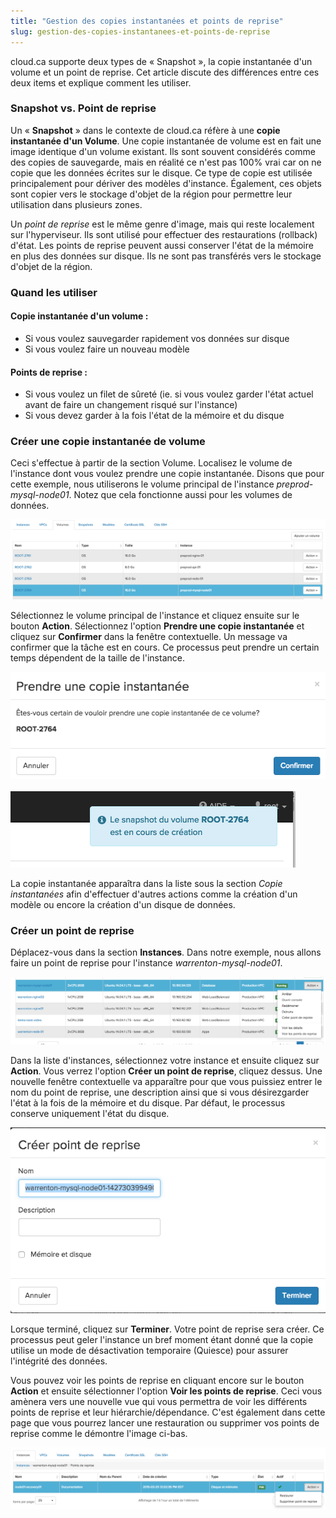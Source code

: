```yaml
---
title: "Gestion des copies instantanées et points de reprise"
slug: gestion-des-copies-instantanees-et-points-de-reprise
---
```



cloud.ca supporte deux types de « Snapshot », la copie instantanée d'un volume et un point de reprise. Cet article discute des différences entre ces deux items et explique comment les utiliser.

### Snapshot vs. Point de reprise

Un « **Snapshot** » dans le contexte de cloud.ca réfère à une **copie instantanée d'un Volume**. Une copie instantanée de volume est en fait une image identique d'un volume existant. Ils sont souvent considérés comme des copies de sauvegarde, mais en réalité ce n'est pas 100% vrai car on ne copie que les données écrites sur le disque. Ce type de copie est utilisée principalement pour dériver des modèles d'instance. Également, ces objets sont copier vers le stockage d'objet de la région pour permettre leur utilisation dans plusieurs zones.

Un *point de reprise* est le même genre d'image, mais qui reste localement sur l'hyperviseur. Ils sont utilisé pour effectuer des restaurations (rollback) d'état. Les points de reprise peuvent aussi conserver l'état de la mémoire en plus des données sur disque. Ils ne sont pas transférés vers le stockage d'objet de la région.

### Quand les utiliser

#### Copie instantanée d'un volume :

- Si vous voulez sauvegarder rapidement vos données sur disque
- Si vous voulez faire un nouveau modèle

#### Points de reprise :

- Si vous voulez un filet de sûreté (ie. si vous voulez garder l'état actuel avant de faire un changement risqué sur l'instance)
- Si vous devez garder à la fois l'état de la mémoire et du disque

### Créer une copie instantanée de volume

Ceci s'effectue à partir de la section Volume. Localisez le volume de l'instance dont vous voulez prendre une copie instantanée. Disons que pour cette exemple, nous utiliserons le volume principal de l'instance *preprod-mysql-node01*. Notez que cela fonctionne aussi pour les volumes de données.

![Liste de volumes](/assets/snapshots-recovery-points-fr-1.jpeg)

Sélectionnez le volume principal de l'instance et cliquez ensuite sur le bouton **Action**. Sélectionnez l'option **Prendre une copie instantanée** et cliquez sur **Confirmer** dans la fenêtre contextuelle. Un message va confirmer que la tâche est en cours. Ce processus peut prendre un certain temps dépendent de la taille de l'instance.

![Prendre une copie instantanée](/assets/snapshots-recovery-points-fr-2.jpeg) <br><br>
![Copie instantanée en création](/assets/snapshots-recovery-points-fr-3.jpeg)

La copie instantanée apparaîtra dans la liste sous la section *Copie instantanées* afin d'effectuer d'autres actions comme la création d'un modèle ou encore la création d'un disque de données.

### Créer un point de reprise

Déplacez-vous dans la section **Instances**. Dans notre exemple, nous allons faire un point de reprise pour l'instance *warrenton-mysql-node01*.

![Liste d'instances](/assets/snapshots-recovery-points-fr-4.jpeg)

Dans la liste d'instances, sélectionnez votre instance et ensuite cliquez sur **Action**. Vous verrez l'option **Créer un point de reprise**, cliquez dessus. Une nouvelle fenêtre contextuelle va apparaître pour que vous puissiez entrer le nom du point de reprise, une description ainsi que si vous désirezgarder l'état à la fois de la mémoire et du disque. Par défaut, le processus conserve uniquement l'état du disque.

![Créer point de reprise](/assets/snapshots-recovery-points-fr-5.jpeg)

Lorsque terminé, cliquez sur **Terminer**. Votre point de reprise sera créer. Ce processus peut geler l'instance un bref moment étant donné que la copie utilise un mode de désactivation temporaire (Quiesce) pour assurer l'intégrité des données.

Vous pouvez voir les points de reprise en cliquant encore sur le bouton **Action** et ensuite sélectionner l'option **Voir les points de reprise**. Ceci vous amènera vers une nouvelle vue qui vous permettra de voir les différents points de reprise et leur hiérarchie/dépendance. C'est également dans cette page que vous pourrez lancer une restauration ou supprimer vos points de reprise comme le démontre l'image ci-bas.

![List de points de reprise](/assets/snapshots-recovery-points-fr-6.jpeg)
